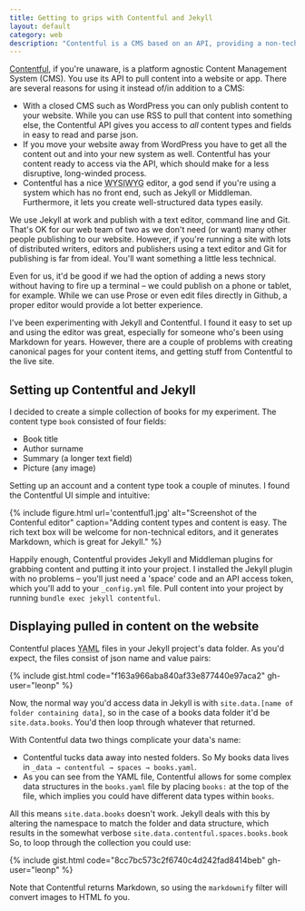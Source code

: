 ```yaml
---
title: Getting to grips with Contentful and Jekyll
layout: default
category: web
description: "Contentful is a CMS based on an API, providing a non-technical editing environment for web writers. Here's how it works with Jekyll, a static site generator."
---
```


[Contentful](http://contentful.com), if you're unaware, is a platform agnostic Content Management System (CMS). You use its API to pull content into a website or app. There are several reasons for using it instead of/in addition to a CMS:

- With a closed CMS such as WordPress you can only publish content to your website. While you can use RSS to pull that content into something else, the Contentful API gives you access to _all_ content types and fields in easy to read and parse json.
- If you move your website away from WordPress you have to get all the content out and into your new system as well. Contentful has your content ready to access via the API, which should make for a less disruptive, long-winded process.
- Contentful has a nice <abbr title="What you see is what you get">WYSIWYG</abbr> editor, a god send if you're using a system which has no front end, such as Jekyll or Middleman. Furthermore, it lets you create well-structured data types easily.

We use Jekyll at work and publish with a text editor, command line and Git. That's OK for our web team of two as we don't need (or want) many other people publishing to our website. However, if you're running a site with lots of distributed writers, editors and publishers using a text editor and Git for publishing is far from ideal. You'll want something a little less technical.

Even for us, it'd be good if we had the option of adding a news story without having to fire up a terminal &#8211; we could publish on a phone or tablet, for example. While we can use Prose or even edit files directly in Github, a proper editor would provide a lot better experience.

I've been experimenting with Jekyll and Contentful. I found it easy to set up and using the editor was great, especially for someone who's been using Markdown for years. However, there are a couple of problems with creating canonical pages for your content items, and getting stuff from Contentful to the live site.

## Setting up Contentful and Jekyll

I decided to create a simple collection of books for my experiment. The content type `book` consisted of four fields:

- Book title
- Author surname
- Summary (a longer text field)
- Picture (any image)

Setting up an account and a content type took a couple of minutes. I found the Contentful UI simple and intuitive:

{% include figure.html url='contentful1.jpg' alt="Screenshot of the Contenful editor" caption="Adding content types and content is easy. The rich text box will be welcome for non-technical editors, and it generates Markdown, which is great for Jekyll." %}

Happily enough, Contentful provides Jekyll and Middleman plugins for grabbing content and putting it into your project. I installed the Jekyll plugin with no problems &#8211; you'll just need a 'space' code and an API access token, which you'll add to your `_config.yml` file. Pull content into your project by running `bundle exec jekyll contentful`.

## Displaying pulled in content on the website

Contentful places <abbr title="Yaml Ain't Markup Language">YAML</abbr> files in your Jekyll project's data folder. As you'd expect, the files consist of json name and value pairs:

{% include gist.html code="f163a966aba840af33e877440e97aca2" gh-user="leonp" %}

Now, the normal way you'd access data in Jekyll is with `site.data.[name of folder containing data]`, so in the case of a books data folder it'd be `site.data.books`. You'd then loop through whatever that returned.

With Contentful data two things complicate your data's name:

- Contentful tucks data away into nested folders. So My books data lives in `_data → contentful → spaces → books.yaml`.
- As you can see from the YAML file, Contentful allows for some complex data structures in the `books.yaml` file by placing `books:` at the top of the file, which implies you could have different data types within `books`.

All this means `site.data.books` doesn't work. Jekyll deals with this by altering the namespace to match the folder and data structure, which results in the somewhat verbose `site.data.contentful.spaces.books.book` So, to loop through the collection you could use:

{% include gist.html code="8cc7bc573c2f6740c4d242fad8414beb" gh-user="leonp" %}

Note that Contentful returns Markdown, so using the `markdownify` filter will convert images to HTML fo you.
